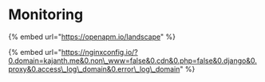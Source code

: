# Monitoring

{% embed url="https://openapm.io/landscape" %}

{% embed url="https://nginxconfig.io/?0.domain=kajanth.me&0.non\_www=false&0.cdn&0.php=false&0.django&0.proxy&0.access\_log\_domain&0.error\_log\_domain" %}



